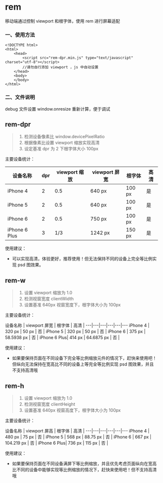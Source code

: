 # rem
移动端通过控制 viewport 和根字体，使用 rem 进行屏幕适配

### 一、使用方法

```
<!DOCTYPE html>
<html>
	<head>
		<script src="rem-dpr.min.js" type="text/javascript" charset="utf-8"></script>
		//请勿自行添加 viewport ，js 中自动设置
	</head>
	<body>
	</body>
</html>

```
### 二、文件说明
debug 文件设置 window.onresize 重新计算，便于调试

## rem-dpr
> 1. 检测设备像素比 window.devicePixelRatio
> 2. 根据像素比设置 viewport 缩放实现高清
> 3. 设定基准 dpr 为 2 下根字体大小 100px

主要设备统计：

设备名称  | dpr | viewport 缩放 | viewport 屏宽 | 根字体 | 高清 |
---|---|---|---|---|---
iPhone 4 | 2 | 0.5 | 640 px | 100 px | 是 |
iPhone 5 | 2 | 0.5 | 640 px | 100 px | 是 |
iPhone 6 | 2 | 0.5 | 750 px | 100 px | 是 |
iPhone 6 Plus| 3 | 1/3 | 1242 px | 150 px | 是 |

使用建议：
- 可以实现高清，体验更好，推荐使用！但无法保持不同的设备上完全等比例实现 psd 图效果。

## rem-w
> 1. 设置 viewport 缩放为 1.0
> 2. 检测视窗宽度 clientWidth
> 3. 设置基准 640px 视窗宽度下，根字体大小为 100px

主要设备统计：

设备名称  | viewport 屏宽 | 根字体 | 高清 |
---|---|---|---|---|---
iPhone 4 | 320 px | 50 px | 否 |
iPhone 5 | 320 px | 50 px | 否 |
iPhone 6 | 375 px | 58.5938 px | 否 |
iPhone 6 Plus| 414 px | 64.6875 px | 否 |

使用建议：
- 如果要保持页面在不同设备下完全等比例缩放元件的情况下，赶快来使用吧！但纵向无法保持在宽高比不同的设备上等完全等比例实现 psd 图效果，并且不支持高清哦

## rem-h
> 1. 设置 viewport 缩放为 1.0
> 2. 检测视窗宽度 clientHeight
> 3. 设置基准 640px 视窗高度下，根字体大小为 100px

主要设备统计：

设备名称  | viewport 屏高 | 根字体 | 高清 |
---|---|---|---|---|---
iPhone 4 | 480 px | 75 px | 否 |
iPhone 5 | 568 px | 88.75 px | 否 |
iPhone 6 | 667 px | 104.219 px | 否 |
iPhone 6 Plus| 736 px | 115 px | 否 |

使用建议：
- 如果要保持页面在不同设备满屏下等比例缩放，并且优先考虑页面纵向在宽高比不同的设备中能够实现等比例缩放的情况下，赶快来使用吧！但不支持高清哦
